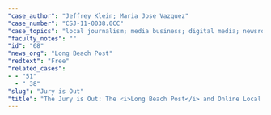 ```yaml
---
"case_author": "Jeffrey Klein; Maria Jose Vazquez"
"case_number": "CSJ-11-0038.0CC"
"case_topics": "local journalism; media business; digital media; newsroom management"
"faculty_notes": ""
"id": "68"
"news_org": "Long Beach Post"
"redtext": "Free"
"related_cases":
- - "51"
  - " 38"
"slug": "Jury is Out"
"title": "The Jury is Out: The <i>Long Beach Post</i> and Online Local News"
---
```


